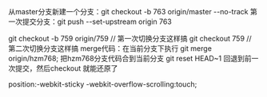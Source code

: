 从master分支新建一个分支：git checkout -b 763 origin/master --no-track
第一次提交分支：git push --set-upstream origin 763

git checkout -b 759 origin/759   // 第一次切换分支这样搞
git checkout 759  // 第二次切换分支这样搞
merge代码：在当前分支下执行 git merge origin/hzm768;  把hzm768分支代码合到当前分支
git reset HEAD~1  回退到前一次提交，然后checkout 就能还原了


position:-webkit-sticky
-webkit-overflow-scrolling:touch;
